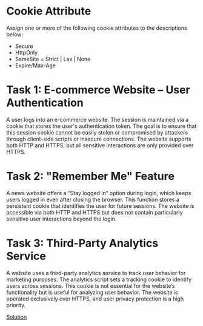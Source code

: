 # Cookie Attribute
Assign one or more of the following cookie attributes to the descriptions below:

- Secure
- HttpOnly
- SameSite = Strict | Lax | None
- Expire/Max-Age

# Task 1: E-commerce Website – User Authentication
A user logs into an e-commerce website. The session is maintained via a cookie that stores the user's authentication token. The goal is to ensure that this session cookie cannot be easily stolen or compromised by attackers through client-side scripts or insecure connections. The website supports both HTTP and HTTPS, but all sensitive interactions are only provided over HTTPS.

# Task 2: "Remember Me" Feature
A news website offers a “Stay logged in” option during login, which keeps users logged in even after closing the browser. This function stores a persistent cookie that identifies the user for future sessions. The website is accessible via both HTTP and HTTPS but does not contain particularly sensitive user interactions beyond the login.

# Task 3: Third-Party Analytics Service
A website uses a third-party analytics service to track user behavior for marketing purposes. The analytics script sets a tracking cookie to identify users across sessions. This cookie is not essential for the website’s functionality but is useful for analyzing user behavior. The website is operated exclusively over HTTPS, and user privacy protection is a high priority.


[Solution](hhttps://github.com/martinakraus/angular-security-training/blob/solution/02_Cookies.md)
